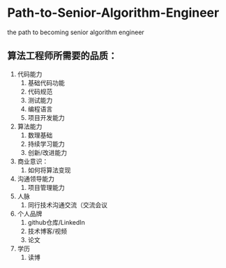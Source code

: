 # Path-to-Senior-Algorithm-Engineer
the path to becoming senior algorithm engineer

## 算法工程师所需要的品质：

1. 代码能力
    1. 基础代码功能
    2. 代码规范
    3. 测试能力
    4. 编程语言
    5. 项目开发能力
2. 算法能力
    1. 数理基础
    2. 持续学习能力
    3. 创新/改进能力
3. 商业意识：
    1. 如何将算法变现
4. 沟通领导能力
    1. 项目管理能力
5. 人脉
    1. 同行技术沟通交流（交流会议
6. 个人品牌
    1. github仓库/LinkedIn
    2. 技术博客/视频
    3. 论文
7. 学历
    1. 读博
